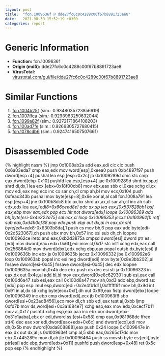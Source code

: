 ```yaml
---
layout: post
title:  "fcn.1009636f @ dde27fc6c0c4289c00f67b8891723ae8"
date:   2021-08-30 15:52:19 +0300
categories: report
---
```


# Generic Information
- **Function:** fcn.1009636f
- **Origin (md5):** dde27fc6c0c4289c00f67b8891723ae8
- **VirusTotal:** [virustotal.com/gui/file/dde27fc6c0c4289c00f67b8891723ae8][virustotal_ref]



# Similar Functions

1. [fcn.1004b25f][similar_1_ref] (sim.: 0.9348035723856919)
2. [fcn.1007ffca][similar_2_ref] (sim.: 0.9293963250632044)
3. [fcn.1099a82f][similar_3_ref] (sim.: 0.9272171864108203)
4. [fcn.100ad7fe][similar_4_ref] (sim.: 0.9266305727680415)
5. [fcn.1078cdb6][similar_5_ref] (sim.: 0.9247416507507661)


# Disassembled Code

{% highlight nasm %}
jmp 0x1008ab2a
add eax,edi
clc 
clc 
push 0x6a03eda7
cmp eax,edx
mov word[esp],0xeea0
push 0xb4897f97
push dword[esp+4]
pushal 
lea esp,[esp+0x2c]
jb 0x1009289d
cmc 
stc 
cmp eax,dword[ebp-0x10]
pushfd 
lea esp,[esp+4]
jae 0x1009289d
shrd bx,sp,cl
shrd di,dx,1
lea ecx,[ebx+0x18f00cb8]
mov ebx,eax
sbb cl,0xae
xchg di,cx
mov edi,eax
neg ecx
inc cx
sar ch,cl
cmp ah,bl
mov ecx,0x104
push 0xfeac343b
pushal 
mov byte[esp+8],0x6e
xor al,al
call fcn.1008a791
lea esp,[esp+4]
jne 0x100b8dc8
btc ax,bx
shrd ax,ax,cl
sar ah,cl
inc ah
sub edx,edx
lea eax,[edi*8+0x66ceed8e]
adc ax,sp
lea eax,[0x537628bb]
bsf eax,ebp
mov eax,edx
pop ecx
hlt 
not dword[edx]
loope 0x10096369
add bh,byte[esi-0x4e222a75]
sal ecx,cl
loop 0x10096353
jecxz 0x100962fb
retf 
sub eax,0xd4b0cf38
pop edx
push ebp
out dx,al
in eax,dx
shl byte[edi+edx*8-0x6303b8da],1
push cs
mov bh,6
pop eax
adc byte[edi-0x2d523067],ch
push ebx
mov bh,0x57
inc esi
sub dh,ch
loopne 0x100962ce
iretd 
and eax,0xb2d3875a
cmpsd dword[esi],dword ptr es:[edi]
mov dword[eax+edx+0x6f],edi
mov cl,0x17
stc 
int1 
xchg edx,eax
call 0x256864d0
mov dword[ebx],edx
xchg ebp,eax
popal 
outsb dx,byte[esi]
jl 0x1009636b
inc ebx
js 0x1009635b
jecxz 0x10096332
jbe 0x100962e6
loop 0x100963ab
popal 
inc esi
neg dword[edi]
mov byte[0x8e3bb202],al
fnsave dword[esi-0x45]
fnsave dword[esi-0x45]
dec edx
loopne 0x1009635a
mov bh,0x4b
dec ebx
push ds
dec esi
sti 
ja 0x10096323
in eax,dx
out 0x4e,al
add bl,bl
mov eax,dword[0xe8c62930]
sub esi,eax
call 0x100d6a47
sub esi,eax
call 0x100d6a47
mov ah,0xd3
adc ebp,dword ss:[edx]
pop esp
imul esp,dword[edi+0x2e4fb1d1],0xffffff9f
mov bh,0x9d
int 0x91
in al,dx
sti 
xchg byte[ecx+0xf],dh
out 0x99,eax
fistp dword[ebx]
loope 0x10096349
inc ebp
cmp dword[edi],ecx
jb 0x100963f8
sbb dword[esi+0x23ad8456],ecx
mov dl,ch
sbb edi,eax
test al,0xbb
ljmp 0xfd7b
mov ds,word[esi+0x3a1684e7]
xchg esp,eax
mov edx,0xcecf7b11
mov al,0x17
pushfd 
xchg esp,eax
aaa 
inc ebx
xor dword[ebx-0x31c1aaba],ebx
or edi,dword ss:[esi+0x58]
cmp eax,0x981968dc
ffree st(4)
dec eax
xor edi,dword[eax+edx+0x6c]
and dword[ecx],edi
mov dh,0x5b
mov dword[0xda808888],eax
push 0x24
loope 0x1009647e
in eax,dx
out dx,al
js 0x100963ef
cmp al,5
sbb eax,0x265c17dc
mov ebx,0x445289c
mov dl,ah
jle 0x10096464
push ss
movsb byte es:[edi],byte ptr[esi]
adc ebp,dword[edx+0x11]
pushfd 
push dword[esp+0x48]
ret 0x5c
pop esp
{% endhighlight %}


[similar_1_ref]: /report/fcn.1004b25f@89dc67d2f980e8488f97b1bf8cb24258
[similar_2_ref]: /report/fcn.1007ffca@89dc67d2f980e8488f97b1bf8cb24258
[similar_3_ref]: /report/fcn.1099a82f@89dc67d2f980e8488f97b1bf8cb24258
[similar_4_ref]: /report/fcn.100ad7fe@89dc67d2f980e8488f97b1bf8cb24258
[similar_5_ref]: /report/fcn.1078cdb6@89dc67d2f980e8488f97b1bf8cb24258
[virustotal_ref]: https://www.virustotal.com/gui/file/dde27fc6c0c4289c00f67b8891723ae8